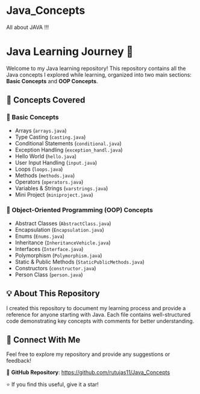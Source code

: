 # Java_Concepts
All about JAVA !!!

# Java Learning Journey 🚀

Welcome to my Java learning repository! This repository contains all the Java concepts I explored while learning, organized into two main sections: **Basic Concepts** and **OOP Concepts**.

## 📌 Concepts Covered

### 🔹 Basic Concepts
- Arrays (`arrays.java`)
- Type Casting (`casting.java`)
- Conditional Statements (`conditional.java`)
- Exception Handling (`exception_handl.java`)
- Hello World (`hello.java`)
- User Input Handling (`input.java`)
- Loops (`loops.java`)
- Methods (`methods.java`)
- Operators (`operators.java`)
- Variables & Strings (`varstrings.java`)
- Mini Project (`miniproject.java`)

### 🔹 Object-Oriented Programming (OOP) Concepts
- Abstract Classes (`AbstractClass.java`)
- Encapsulation (`Encapsulation.java`)
- Enums (`Enums.java`)
- Inheritance (`InheritanceVehicle.java`)
- Interfaces (`Interface.java`)
- Polymorphism (`Polymorphism.java`)
- Static & Public Methods (`StaticPublicMethods.java`)
- Constructors (`constructor.java`)
- Person Class (`person.java`)

## 💡 About This Repository
I created this repository to document my learning process and provide a reference for anyone starting with Java. Each file contains well-structured code demonstrating key concepts with comments for better understanding.

## 🔗 Connect With Me
Feel free to explore my repository and provide any suggestions or feedback!

📌 **GitHub Repository**: https://github.com/rutujas11/Java_Concepts

⭐ If you find this useful, give it a star!

